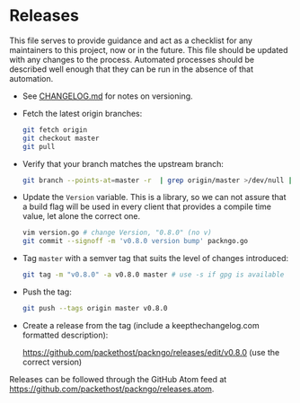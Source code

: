 # Releases

This file serves to provide guidance and act as a checklist for any maintainers
to this project, now or in the future. This file should be updated with any
changes to the process. Automated processes should be described well enough that
they can be run in the absence of that automation.

* See [CHANGELOG.md](CHANGELOG.md) for notes on versioning.
* Fetch the latest origin branches:

  ```sh
  git fetch origin
  git checkout master
  git pull
  ```

* Verify that your branch matches the upstream branch:

  ```sh
  git branch --points-at=master -r  | grep origin/master >/dev/null || echo "master differs from origin/master"
  ```

* Update the `Version` variable. This is a library, so we can not assure
  that a build flag will be used in every client that provides a compile time
  value, let alone the correct one.

  ```sh
  vim version.go # change Version, "0.8.0" (no v)
  git commit --signoff -m 'v0.8.0 version bump' packngo.go
  ```

* Tag `master` with a semver tag that suits the level of changes
  introduced:

  ```sh
  git tag -m "v0.8.0" -a v0.8.0 master # use -s if gpg is available
  ```
* Push the tag:

  ```sh
  git push --tags origin master v0.8.0
  ```
* Create a release from the tag (include a keepthechangelog.com formatted description):

  <https://github.com/packethost/packngo/releases/edit/v0.8.0> (use the correct
  version)

Releases can be followed through the GitHub Atom feed at
<https://github.com/packethost/packngo/releases.atom>.
